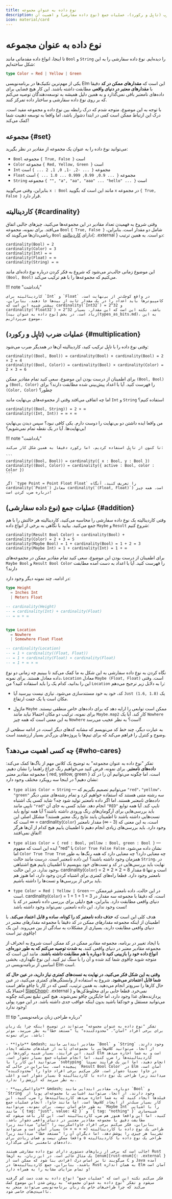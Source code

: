 ```yaml
---
title: نوع داده به عنوان مجموعه
description: مروری بر مفهوم مجموعه، کاردینالیته، عملیات ضرب (تاپِل و رکورد)، عملیات جمع (نوع داده سفارشی) و اهمیت آن
icon: material/card
---
```


# نوع داده به عنوان مجموعه

تا اینجا، انواع داده مقدماتی مانند `Bool` و `String` را دیده‌ایم. نوع داده سفارشی را به این شکل ساخته‌ایم:

```elm
type Color = Red | Yellow | Green
```

یکی از مهم‌ترین تکنیک‌ها در برنامه‌نویسی Elm این است که **مقدارهای ممکن در کد** دقیقا با **مقدارهای معتبر در دنیای واقعی** مطابقت داشته باشند. این کار هیچ فضایی برای داده‌های نامعتبر باقی نمی‌گذارد و به همین دلیل همیشه به توسعه‌دهندگان توصیه می‌کنم که بر روی نوع داده سفارشی و ساختار داده تمرکز کنند.

با توجه به این موضوع، متوجه شدم که درک رابطه بین نوع داده و مجموعه مفید است. درک این ارتباط ممکن است کمی در ابتدا دشوار باشد، اما واقعا به توسعه ذهنیت شما کمک می‌کند!

## مجموعه {#set}

می‌توانید نوع داده را به عنوان یک مجموعه از مقادیر در نظر بگیرید:

- `Bool` مجموعه `{ True, False }` است
- `Color` مجموعه `{ Red, Yellow, Green }` است
- `Int` مجموعه `{ ... -2, -1, 0, 1, 2 ... }` است
- `Float` مجموعه `{ ... 0.9, 0.99, 0.999 ... 1.0 ... }` است
- `String` مجموعه `{ "", "a", "aa", "aaa" ... "hello" ... }` است

بنابراین، وقتی می‌گویید `x : Bool` مانند این است که بگویید `x` در مجموعه `{ True, False }` قرار دارد.

## کاردینالیته {#cardinality}

وقتی شروع به فهمیدن تعداد مقادیر در این مجموعه‌ها می‌کنید، چیزهای جالبی اتفاق می‌افتد. برای نمونه، مجموعه `Bool` `{ True, False }` شامل دو مقدار است. بنابراین، ریاضی‌دان‌ها می‌گویند که `Bool` دارای [کاردینالیته][cardinality]{: .external } دو است. به همین ترتیب:

```
cardinality(Bool) = 2
cardinality(Color) = 3
cardinality(Int) = ∞
cardinality(Float) = ∞
cardinality(String) = ∞
```

این موضوع زمانی جالب‌تر می‌شود که شروع به فکر کردن درباره نوع داده‌ای مانند `(Bool, Bool)` می‌کنیم که مجموعه‌ها را با هم ترکیب می‌کند.

!!! note "یادداشت"

	کاردینالیته برای `Int` و `Float` در واقع کوچک‌تر از بی‌نهایت است. کامپیوترها باید اعداد را در یک مقدار ثابت از بیت‌ها جا دهند. بنابراین، بیشتر شبیه این است که cardinality(`Int32`) = 2^32 و cardinality(`Float32`) = 2^32 باشد. نکته این است که این مقدار، بسیار زیاد است. در بخش [نوع داده به عنوان بیت](types_as_bits.md)، به این موضوع می‌پردازیم.

## عملیات ضرب (تاپِل و رکورد) {#multiplication}

وقتی نوع داده را با تاپِل ترکیب کنید، کاردینالیته آن‌ها در همدیگر ضرب می‌شود:

```
cardinality((Bool, Bool)) = cardinality(Bool) × cardinality(Bool) = 2 × 2 = 4
cardinality((Bool, Color)) = cardinality(Bool) × cardinality(Color) = 2 × 3 = 6
```

برای اطمینان از درست بودن این موضوع، سعی کنید تمام مقادیر ممکن `(Bool, Bool)` و `(Bool, Color)` را فهرست کنید. آیا با اعداد پیش‌بینی شده مطابقت دارند؟ برای `(Color, Color)` چطور؟

اما چه اتفاقی می‌افتد وقتی از مجموعه‌های بی‌نهایت مانند `Int` و `String` استفاده کنیم؟

```
cardinality((Bool, String)) = 2 × ∞
cardinality((Int, Int)) = ∞ × ∞
```

من واقعا ایده داشتن دو بی‌نهایت را دوست دارم. یکی کافی نبود؟ سپس دیدن بی‌نهایتِ بی‌نهایت‌ها. آیا در یک نقطه تمام نمی‌شویم؟!

!!! note "یادداشت"

	تا کنون از تاپِل استفاده کردیم، اما رکورد دقیقا به همین شکل کار می‌کند:

	```
	cardinality((Bool, Bool)) = cardinality({ x : Bool, y : Bool })
	cardinality((Bool, Color)) = cardinality({ active : Bool, color : Color })
	```

	اگر `type Point = Point Float Float` را تعریف کنید، آنگاه cardinality(`Point`) معادل cardinality(`(Float, Float)`) است. همه چیز درباره ضرب کردن است!

## عملیات جمع (نوع داده سفارشی) {#addition}

وقتی کاردینالیته یک نوع داده سفارشی را محاسبه می‌کنید، کاردینالیته هر حالتش را با هم جمع می‌کنید. بیایید با نگاهی به برخی از انواع داده `Maybe` و `Result` شروع کنیم:

```
cardinality(Result Bool Color) = cardinality(Bool) + cardinality(Color) = 2 + 3 = 5
cardinality(Maybe Bool) = 1 + cardinality(Bool) = 1 + 2 = 3
cardinality(Maybe Int) = 1 + cardinality(Int) = 1 + ∞
```

برای اطمینان از درست بودن این موضوع، سعی کنید تمام مقادیر ممکن در مجموعه‌های `Maybe Bool` و `Result Bool Color` را فهرست کنید. آیا با اعداد به دست آمده مطابقت دارند؟

در ادامه، چند نمونه دیگر وجود دارد:

```elm
type Height
  = Inches Int
  | Meters Float

-- cardinality(Height)
-- = cardinality(Int) + cardinality(Float)
-- = ∞ + ∞


type Location
  = Nowhere
  | Somewhere Float Float

-- cardinality(Location)
-- = 1 + cardinality((Float, Float))
-- = 1 + cardinality(Float) × cardinality(Float)
-- = 1 + ∞ × ∞
```

نگاه کردن به نوع داده سفارشی به این شکل به ما کمک می‌کند تا ببینیم چه زمانی دو نوع داده معادل هستند. برای نمونه، `Location` معادل `Maybe (Float, Float)` است. وقتی این را بدانید، کدام یک را باید استفاده کنید؟ من `Location` را به دلایل زیر ترجیح می‌دهم:

- کد، خود به خود مستندسازی می‌شود. نیازی نیست بپرسید آیا `Just (1.6, 1.8)` یک مکان است یا یک جفت ارتفاع.

- ماژول `Maybe` ممکن است توابعی را ارایه دهد که برای داده‌های خاص منطقی نیستند. برای نمونه، ترکیب دو مکان احتمالا نباید مانند `Maybe.map2` کار کند. آیا یک `Nowhere` به این معنی است که همه چیز `Nowhere` است؟ به نظر عجیب می‌رسد!

به عبارت دیگر، چند خط کد می‌نویسم که _مشابه_ کدهای دیگر است، در ادامه سطحی از وضوح و کنترل را فراهم می‌کند که برای تیم‌ها با پروژه‌های بزرگ‌تر بسیار ارزشمند است.

## چه کسی اهمیت می‌دهد؟ {#who-cares}

تفکر "نوع داده به عنوان مجموعه" به توضیح یک کلاس مهم از باگ‌ها کمک می‌کند: **داده‌های نامعتبر**. برای نمونه، فرض کنید می‌خواهیم رنگ چراغ راهنما را نشان دهیم. مجموعه مقادیر معتبر { red, yellow, green } است، اما چگونه می‌توانیم آن را در کد نشان دهیم؟ در اینجا سه رویکرد مختلف وجود دارد:

- `type alias Color = String` &mdash; می‌توانیم تصمیم بگیریم که `"red"`، `"yellow"`، `"green"` سه رشته متنی هستند که استفاده خواهیم کرد و تمام رشته‌های متنی دیگر _داده‌های نامعتبر_ هستند. اما اگر داده نامعتبر تولید شود چه؟ شاید کسی یک اشتباه تایپی مانند `"rad"` انجام دهد. شاید کسی به جای آن `"RED"` تایپ کند. آیا همه توابع باید بررسی‌هایی برای آرگومان‌های رنگ ورودی داشته باشند؟ آیا همه توابع باید تست‌هایی داشته باشند تا اطمینان یابند نتایج رنگ معتبر هستند؟ مشکل اصلی این است که ∞ = cardinality(`Color`) است، به این معنی که (3 - ∞) مقدار نامعتبر وجود دارد. باید بررسی‌های زیادی انجام دهیم تا اطمینان یابیم هیچ کدام از آن‌ها هرگز اتفاق نمی‌افتند!

- `type alias Color = { red : Bool, yellow : Bool, green : Bool }` &mdash; ایده این است که مفهوم "red" با `Color True False False` نشان داده می‌شود. اما `Color True True True` چه معنایی دارد؟ چه معنایی دارد که همه رنگ‌ها به طور همزمان وجود داشته باشند؟ این _داده نامعتبر_ است. درست مانند حالت `String`، در نهایت باید بررسی‌هایی در کد و تست‌های خود بنویسیم تا اطمینان یابیم هیچ اشتباهی وجود ندارد. در این حالت، cardinality(`Color`) = 2 × 2 × 2 = 8 است و تنها ۵ مقدار نامعتبر وجود دارد. قطعا راه‌های کمتری برای اشتباه کردن وجود دارد، اما هنوز هم باید برخی از بررسی‌ها و تست‌ها را داشته باشیم.

- `type Color = Red | Yellow | Green` &mdash; در این حالت، داده نامعتبر غیرممکن است. cardinality(`Color`) = 1 + 1 + 1 = 3 است، که دقیقا با مجموعه سه مقدار در دنیای واقعی مطابقت دارد. بنابراین، هیچ دلیلی برای بررسی داده نامعتبر در کد یا تست وجود ندارد. این داده نامعتبر، نمی‌تواند وجود داشته باشد!

هدف کلی این است که **حذف داده نامعتبر کد را کوتاه، ساده و قابل اعتماد می‌کند.** با اطمینان از اینکه مجموعه _مقدارهای ممکن_ در کد دقیقا با مجموعه _مقدارهای معتبر_ در دنیای واقعی مطابقت دارند، بسیاری از مشکلات به سادگی از بین می‌روند. این یک چاقوی تیز است!

با ایجاد تغییر در برنامه، مجموعه مقادیر ممکن در کد ممکن است شروع به انحراف از مجموعه مقادیر معتبر در دنیای واقعی کنند. **به شدت توصیه می‌کنم که به طور دوره‌ای، انواع داده خود را بازبینی کنید تا دوباره با هم مطابقت داشته باشند.** مانند این است که متوجه شوید چاقوی شما کند شده و آن را با سنگ تیز کنید. این نوع نگهداری، بخشی اساسی از برنامه‌نویسی در Elm است.

**وقتی به این شکل فکر می‌کنید، در نهایت به تست‌های کمتری نیاز دارید، در عین حال کد شما قابل اعتمادتر می‌شود.** شروع به استفاده از وابستگی‌های کمتری می‌کنید، در عین حال کارها را سریع‌تر انجام می‌دهید. به همین ترتیب، کسی که در کار با چاقو ماهر است احتمالا یک [SlapChop][slapchop]{: .external } نمی‌خرد. قطعا جایی برای مخلوط‌کن‌ها و پردازنده‌های غذا وجود دارد، اما جایگزین چاقو نمی‌شوند. هیچ کس تبلیغ نمی‌کند چگونه می‌توانید مستقل و خودکفا باشید بدون اینکه عواقب جدی داشته باشد. در این مورد پولی وجود ندارد!

!!! tip "درباره طراحی زبان برنامه‌نویسی"

	تفکر "نوع داده به عنوان مجموعه" می‌تواند در توضیح اینکه چرا یک زبان برای برخی افراد "آسان"، "محدودکننده" یا "مستعد خطا"به نظر می‌رسد، موثر باشد. برای نمونه:

	- **جاوا** &mdash; مقادیر ابتدایی مانند `Bool` و `String` وجود دارند. از آنجا، می‌توانید کلاس‌هایی با مجموعه‌ای ثابت از فیلدهای مختلف ایجاد کنید. این فرآیند، بسیار شبیه رکوردها در Elm است و به شما اجازه می‌دهد کاردینالیته‌ها را ضرب کنید. اما انجام عملیات جمع بسیار دشوار است. می‌توانید این کار را با `subtyping` انجام دهید، اما این یک فرآیند نسبتا پیچیده است. بنابراین در حالی که `Result Bool Color` در Elm آسان است، در جاوا نسبتا دشوار است. فکر می‌کنم برخی افراد جاوا را "محدودکننده" می‌دانند زیرا طراحی یک نوع داده با کاردینالیته ۵ بسیار دشوار است و اغلب به نظر می‌رسد که ارزشش را ندارد.

	- **جاوااسکریپت** &mdash; دوباره، مقادیر ابتدایی مانند `Bool` و `String` وجود دارند. از آنجا، می‌توانید اشیایی با مجموعه‌ای پویا از فیلدها ایجاد کنید که به شما اجازه می‌دهد کاردینالیته‌ها را ضرب کنید. این کار بسیار سبک‌تر از ایجاد کلاس‌ها است. اما مانند جاوا، انجام عملیات جمع به طور خاص آسان نیست. برای نمونه، می‌توانید `Maybe Int` را با اشیایی مانند `{ tag: "just", value: 42 }` و `{ tag: "nothing" }` شبیه‌سازی کنید، اما این واقعا هنوز هم ضرب کاردینالیته است. این کار باعث می‌شود که مطابقت دقیق با مجموعه مقادیر معتبر در دنیای واقعی دشوار باشد. بنابراین، فکر می‌کنم برخی افراد جاوااسکریپت را "آسان" می‌دانند زیرا طراحی یک نوع داده با کاردینالیته (∞ × ∞ × ∞) بسیار آسان است و می‌تواند تقریبا هر چیزی را پوشش دهد، اما دیگران آن را "مستعد خطا" می‌دانند زیرا طراحی یک نوع داده با کاردینالیته ۵ واقعا ممکن نیست و فضای زیادی برای داده‌های نامعتبر باقی می‌گذارد.

	جالب است که برخی از زبان‌های دستوری دارای نوع داده سفارشی هستند! Rust یک مثال عالی است. در این زبان، به آن‌ها [enum][rust-enum]{: .external } می‌گویند تا بر اساس درک افرادی بنا شود که ممکن است از C و Java آمده باشند. بنابراین، جمع کاردینالیته‌ها در Rust به همان اندازه Elm آسان است و تمام مزایای مشابه را به همراه دارد!

	فکر می‌کنم نکته این است که "عملیات جمع" انواع داده به شدت دست کم گرفته می‌شود و تفکر "نوع داده به عنوان مجموعه" به روشن شدن این موضوع کمک می‌کند که چرا طراحی‌های خاص یک زبان برنامه‌نویسی می‌تواند منجر به ناامیدی‌های خاصی شود.

[cardinality]: https://en.wikipedia.org/wiki/Cardinality
[slapchop]: https://www.slapchop.com
[rust-enum]: https://doc.rust-lang.org/book/second-edition/ch06-01-defining-an-enum.html
